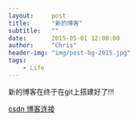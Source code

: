 ```yaml
---
layout:     post
title:      "新的博客"
subtitle:   ""
date:       2015-05-01 12:00:00
author:     "Chris"
header-img: "img/post-bg-2015.jpg"
tags:
    - Life
---
```



新的博客在终于在git上搭建好了!!!


[csdn 博客连接][1]


  [1]: http://blog.csdn.net/senophen/
